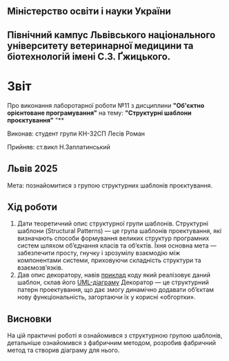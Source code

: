 ## Міністерство освіти і науки України

## Північний кампус Львівського національного університету ветеринарної медицини та біотехнологій імені С.З. Ґжицького.

# Звіт
Про виконання лаборотарної роботи №11 з дисциплини **"Об'єктно орієнтоване програмування"** на тему: **"Структурні шаблони проєктування"**
"**

Виконав: студент групи КН-32СП Лесів Роман

Прийняв: ст.викл Н.Заплатинський
## Львів 2025

Мета: познайомитися з групою структурних шаблонів проєктування.

## Хід роботи

1. Дати теоретичний опис структурної групи шаблонів.
Структурні шаблони (Structural Patterns) — це група шаблонів проектування, які визначають способи формування великих структур програмних систем шляхом об’єднання класів та об’єктів. Їхня основна мета — забезпечити просту, гнучку і зрозумілу взаємодію між компонентами системи, приховуючи складність структури та взаємозв’язків.
2. Дав опис декоратору, навів [приклад](decorator.py) коду який реалізовує даний шаблон, склав його [UML-діаграму](Діаграма.png)
Декоратор — це структурний патерн проектування, що дає змогу динамічно додавати об’єктам нову функціональність, загортаючи їх у корисні «обгортки».
## Висновки  
На цій практичні роботі я ознайомився з cтруктурною групою шаблонів, детальніше ознайомився з фабричним методом, розробив фабричний метод та створив діаграму для нього.